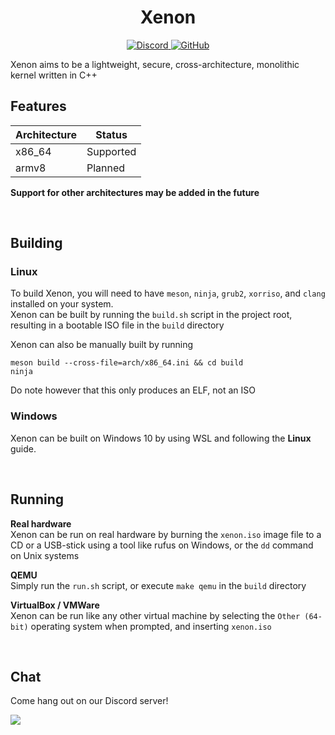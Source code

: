 <h1 align="center">Xenon</h1>

<p align="center">
	<a href="https://discord.gg/t4C349U">
		<img alt="Discord" src="https://discordapp.com/api/guilds/678966940743761990/widget.png?style=shield">
	</a>
	<a href="https://www.gnu.org/licenses/gpl-3.0.en.html">
		<img alt="GitHub" src="https://img.shields.io/github/license/elementalOS/xenon?style=flat">
	</a>
</p>

Xenon aims to be a lightweight, secure, cross-architecture, monolithic kernel written in C++

## Features
| Architecture |  Status   |
|--------------|-----------|
| x86_64       | Supported |
| armv8        | Planned   |

**Support for other architectures may be added in the future**

<br>

## Building
### Linux
To build Xenon, you will need to have `meson`, `ninja`, `grub2`, `xorriso`, and `clang` installed on your system.<br>
Xenon can be built by running the `build.sh` script in the project root, resulting in a bootable ISO file in the `build` directory 

Xenon can also be manually built by running
```
meson build --cross-file=arch/x86_64.ini && cd build
ninja
```
Do note however that this only produces an ELF, not an ISO

### Windows
Xenon can be built on Windows 10 by using WSL and following the <b>Linux</b> guide.

<br>

## Running
**Real hardware**<br>
Xenon can be run on real hardware by burning the `xenon.iso` image file to a CD or a USB-stick using a tool like rufus on Windows, or the `dd` command on Unix systems

**QEMU**<br>
Simply run the `run.sh` script, or execute `make qemu` in the `build` directory

**VirtualBox / VMWare**<br>
Xenon can be run like any other virtual machine by selecting the `Other (64-bit)` operating system when prompted, and inserting `xenon.iso`

<br>

## Chat
Come hang out on our Discord server!

[![](https://discordapp.com/api/guilds/678966940743761990/widget.png?style=banner2)](https://discord.gg/t4C349U)